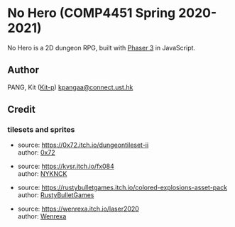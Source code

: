 # No Hero (COMP4451 Spring 2020-2021)

No Hero is a 2D dungeon RPG, built with [Phaser 3](https://phaser.io/) in JavaScript.

## Author

PANG, Kit ([Kit-p](https://github.com/Kit-p)) <kpangaa@connect.ust.hk>

## Credit

### tilesets and sprites

-   source: <https://0x72.itch.io/dungeontileset-ii>  
    author: [0x72](https://0x72.itch.io/)

-   source: <https://kvsr.itch.io/fx084>  
    author: [NYKNCK](https://kvsr.itch.io/)

-   source: <https://rustybulletgames.itch.io/colored-explosions-asset-pack>  
    author: [RustyBulletGames](https://rustybulletgames.itch.io/)

-   source: <https://wenrexa.itch.io/laser2020>  
    author: [Wenrexa](https://wenrexa.itch.io/)
